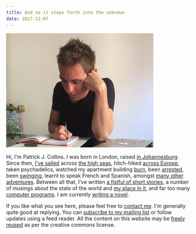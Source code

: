 ```yaml
---
title: And so it steps forth into the unknown
date: 2017-12-07
---
```


<img src="/images/patrick-writing-small.jpg">

Hi, I'm Patrick J. Collins.  I was born in London, raised [in Johannesburg](/youth-in-joburg/).  Since then, [I've sailed](/sailing-in-greece/) across [the high seas](/cruising-the-canaries/), hitch-hiked [across Europe](/hitchhiking-across-europe/), taken psychadelics, watched my apartment building [burn](/my-building-is-on-fire/), been [arrested](/being-arrested/), been [swinging](/the-margins-of-barcelona/), learnt to speak French and Spanish, amongst [many other adventures](/meanderings/).  Between all that, I've written [a fistful of short stories](/fiction/), a number of musings about the state of the world and [my place in it](/musings/), and far too many [computer programs](/programming/).  I am currently [writing a novel](http://themeparkearth.org).

If you like what you see here, please feel free to [contact me](/contact/).  I'm generally quite good at replying.  You can [subscribe to my mailing list](/subscribe/) or follow updates using a feed reader.  All the content on this website may be [freely reused](https://creativecommons.org/licenses/by/4.0/) as per the creative commons license.